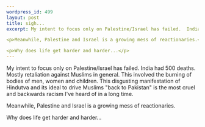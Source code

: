 ```yaml
--- 
wordpress_id: 499
layout: post
title: sigh...
excerpt: My intent to focus only on Palestine/Israel has failed.  India had 500 deaths.  Mostly retaliation against Muslims in general.  This involved the burning of bodies of men, women and children.  This disgusting manifestation of Hindutva and its ideal to drive Muslims "back to Pakistan" is the most cruel and backwards racism I've heard of in a long time.<p>Meanwhile, Palestine and Israel is a growing mess of reactionaries.</p><p>Why does life get harder and harder...</p>
---
```

My intent to focus only on Palestine/Israel has failed.  India had 500 deaths.  Mostly retaliation against Muslims in general.  This involved the burning of bodies of men, women and children.  This disgusting manifestation of Hindutva and its ideal to drive Muslims "back to Pakistan" is the most cruel and backwards racism I've heard of in a long time.<p>Meanwhile, Palestine and Israel is a growing mess of reactionaries.</p><p>Why does life get harder and harder...</p>
